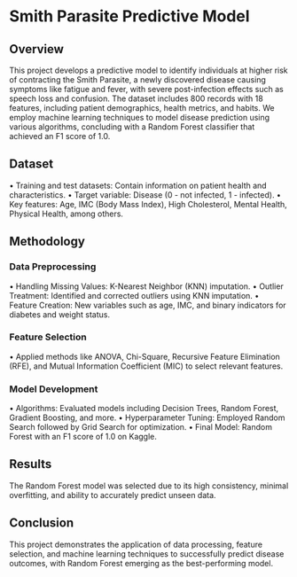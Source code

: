 # Smith Parasite Predictive Model

## Overview

This project develops a predictive model to identify individuals at higher risk of contracting the Smith Parasite, a newly discovered disease causing symptoms like fatigue and fever, with severe post-infection effects such as speech loss and confusion. The dataset includes 800 records with 18 features, including patient demographics, health metrics, and habits. We employ machine learning techniques to model disease prediction using various algorithms, concluding with a Random Forest classifier that achieved an F1 score of 1.0.

## Dataset

•	Training and test datasets: Contain information on patient health and characteristics.
•	Target variable: Disease (0 - not infected, 1 - infected).
•	Key features: Age, IMC (Body Mass Index), High Cholesterol, Mental Health, Physical Health, among others.

## Methodology

### Data Preprocessing

•	Handling Missing Values: K-Nearest Neighbor (KNN) imputation.
•	Outlier Treatment: Identified and corrected outliers using KNN imputation.
•	Feature Creation: New variables such as age, IMC, and binary indicators for diabetes and weight status.

### Feature Selection

•	Applied methods like ANOVA, Chi-Square, Recursive Feature Elimination (RFE), and Mutual Information Coefficient (MIC) to select relevant features.

### Model Development

•	Algorithms: Evaluated models including Decision Trees, Random Forest, Gradient Boosting, and more.
•	Hyperparameter Tuning: Employed Random Search followed by Grid Search for optimization.
•	Final Model: Random Forest with an F1 score of 1.0 on Kaggle.

## Results

The Random Forest model was selected due to its high consistency, minimal overfitting, and ability to accurately predict unseen data.

## Conclusion

This project demonstrates the application of data processing, feature selection, and machine learning techniques to successfully predict disease outcomes, with Random Forest emerging as the best-performing model.
